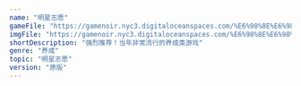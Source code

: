 ```yaml
---
name: "明星志愿"
gameFile: "https://gamenoir.nyc3.digitaloceanspaces.com/%E6%98%8E%E6%98%9F%E5%BF%97%E6%84%BF1/mxzy1.zip"
imgFile: "https://gamenoir.nyc3.digitaloceanspaces.com/%E6%98%8E%E6%98%9F%E5%BF%97%E6%84%BF1/original.jpg"
shortDescription: "强烈推荐！当年非常流行的养成类游戏"
genre: "养成"
topic: "明星志愿"
version: "原版"
---
```

